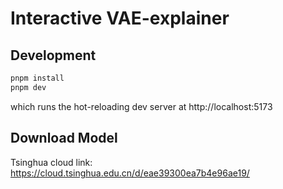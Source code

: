 # Interactive VAE-explainer

## Development
``` bash
pnpm install
pnpm dev
```

which runs the hot-reloading dev server at http://localhost:5173

## Download Model

Tsinghua cloud link: https://cloud.tsinghua.edu.cn/d/eae39300ea7b4e96ae19/
